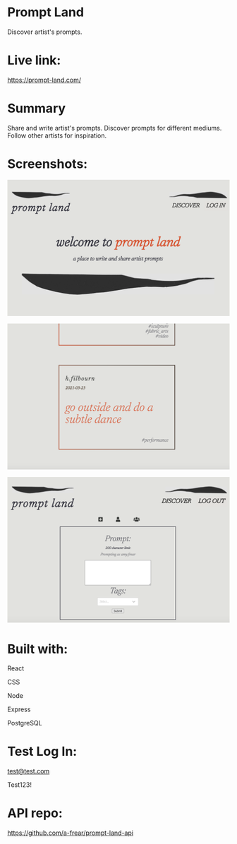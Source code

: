 # Prompt Land

Discover artist's prompts.

# Live link:

https://prompt-land.com/

# Summary

Share and write artist's prompts.
Discover prompts for different mediums.
Follow other artists for inspiration.

# Screenshots:

![Home](/screenshots/home-page.png?raw=true)

![Prompt](/screenshots/prompt.png?raw=true)

![New Prompt](/screenshots/new-prompt.png?raw=true)

# Built with:

React

CSS

Node

Express

PostgreSQL

# Test Log In:

test@test.com

Test123!

# API repo:

https://github.com/a-frear/prompt-land-api
